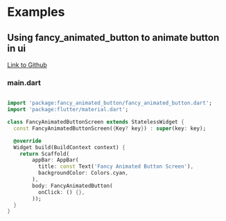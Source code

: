 # Examples

## Using fancy_animated_button to animate button in ui

[Link to Github](https://github.com/kaushalgosaliya5/fancy_animated_button)

### main.dart

```dart

import 'package:fancy_animated_button/fancy_animated_button.dart';
import 'package:flutter/material.dart';

class FancyAnimatedButtonScreen extends StatelessWidget {
  const FancyAnimatedButtonScreen({Key? key}) : super(key: key);

  @override
  Widget build(BuildContext context) {
    return Scaffold(
        appBar: AppBar(
          title: const Text('Fancy Animated Button Screen'),
          backgroundColor: Colors.cyan,
        ),
        body: FancyAnimatedButton(
          onClick: () {},
        ));
  }
}
```

